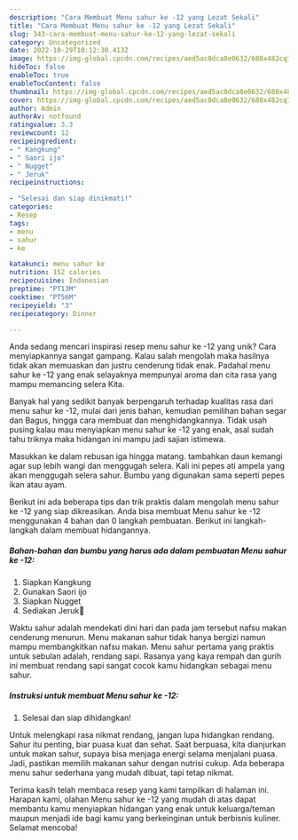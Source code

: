 ```yaml
---
description: "Cara Membuat Menu sahur ke -12 yang Lezat Sekali"
title: "Cara Membuat Menu sahur ke -12 yang Lezat Sekali"
slug: 343-cara-membuat-menu-sahur-ke-12-yang-lezat-sekali
category: Uncategorized
date: 2022-10-29T10:12:30.413Z
image: https://img-global.cpcdn.com/recipes/aed5ac0dca8e0632/680x482cq70/menu-sahur-ke-12-foto-resep-utama.jpg
hideToc: false
enableToc: true
enableTocContent: false
thumbnail: https://img-global.cpcdn.com/recipes/aed5ac0dca8e0632/680x482cq70/menu-sahur-ke-12-foto-resep-utama.jpg
cover: https://img-global.cpcdn.com/recipes/aed5ac0dca8e0632/680x482cq70/menu-sahur-ke-12-foto-resep-utama.jpg
author: Admin
authorAv: notfound
ratingvalue: 3.3
reviewcount: 12
recipeingredient:
- " Kangkung"
- " Saori ijo"
- " Nugget"
- " Jeruk"
recipeinstructions:

- "Selesai dan siap dinikmati!"
categories:
- Resep
tags:
- menu
- sahur
- ke

katakunci: menu sahur ke 
nutrition: 152 calories
recipecuisine: Indonesian
preptime: "PT13M"
cooktime: "PT56M"
recipeyield: "3"
recipecategory: Dinner

---
```





Anda sedang mencari inspirasi resep menu sahur ke -12 yang unik? Cara menyiapkannya sangat gampang. Kalau salah mengolah maka hasilnya tidak akan memuaskan dan justru cenderung tidak enak. Padahal menu sahur ke -12 yang enak selayaknya mempunyai aroma dan cita rasa yang mampu memancing selera Kita.





Banyak hal yang sedikit banyak berpengaruh terhadap kualitas rasa dari menu sahur ke -12, mulai dari jenis bahan, kemudian pemilihan bahan segar dan Bagus, hingga cara membuat dan menghidangkannya. Tidak usah pusing kalau mau menyiapkan menu sahur ke -12 yang enak,      asal sudah tahu triknya maka hidangan ini mampu jadi sajian istimewa.














Masukkan ke dalam rebusan iga hingga matang. tambahkan daun kemangi agar sup lebih wangi dan menggugah selera. Kali ini pepes ati ampela yang akan menggugah selera sahur. Bumbu yang digunakan sama seperti pepes ikan atau ayam.






Berikut ini ada beberapa tips dan trik praktis dalam mengolah menu sahur ke -12 yang siap dikreasikan. Anda bisa membuat Menu sahur ke -12 menggunakan 4 bahan dan 0 langkah pembuatan. Berikut ini langkah-langkah dalam membuat hidangannya.

<!--inarticleads1-->

##### Bahan-bahan dan bumbu yang harus ada dalam pembuatan Menu sahur ke -12:

1. Siapkan  Kangkung
1. Gunakan  Saori ijo
1. Siapkan  Nugget
1. Sediakan  Jeruk🍊


Waktu sahur adalah mendekati dini hari dan pada jam tersebut nafsu makan cenderung menurun. Menu makanan sahur tidak hanya bergizi namun mampu membangkitkan nafsu makan. Menu sahur pertama yang praktis untuk sebulan adalah, rendang sapi. Rasanya yang kaya rempah dan gurih ini membuat rendang sapi sangat cocok kamu hidangkan sebagai menu sahur. 

<!--inarticleads2-->

##### Instruksi untuk membuat Menu sahur ke -12:


1. Selesai dan siap dihidangkan!

Untuk melengkapi rasa nikmat rendang, jangan lupa hidangkan rendang. Sahur itu penting, biar puasa kuat dan sehat. Saat berpuasa, kita dianjurkan untuk makan sahur, supaya bisa menjaga energi selama menjalani puasa. Jadi, pastikan memilih makanan sahur dengan nutrisi cukup. Ada beberapa menu sahur sederhana yang mudah dibuat, tapi tetap nikmat. 

Terima kasih telah membaca resep yang kami tampilkan di halaman ini. Harapan kami, olahan Menu sahur ke -12 yang mudah di atas dapat membantu kamu menyiapkan hidangan yang enak untuk keluarga/teman maupun menjadi ide bagi kamu yang berkeinginan untuk berbisnis kuliner. Selamat mencoba!
